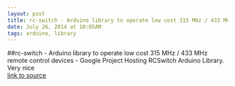 ```yaml
---
layout: post
title: rc-switch - Arduino library to operate low cost 315 MHz / 433 MHz remote control devices - Google Project Hosting
date: July 26, 2014 at 10:05AM
tags: arduino, library
---
```

##rc-switch - Arduino library to operate low cost 315 MHz / 433 MHz remote control devices - Google Project Hosting
RCSwitch Arduino Library.
Very nice  
[link to source](http://ift.tt/1dMTe3H) 
